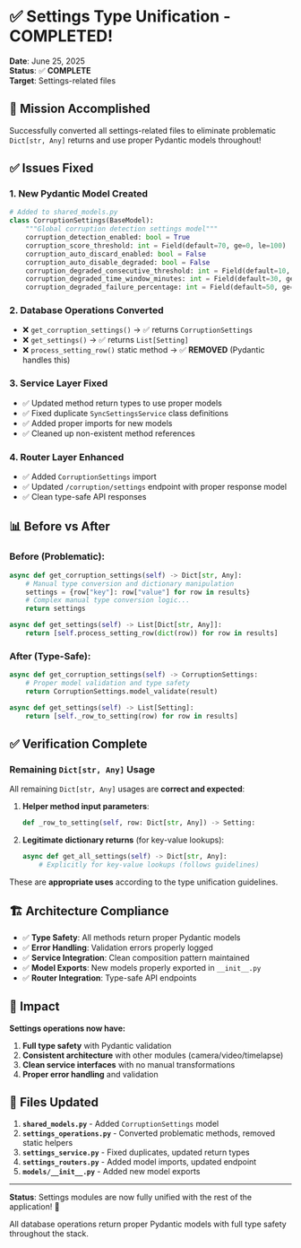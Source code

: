 # ✅ Settings Type Unification - COMPLETED!

**Date**: June 25, 2025  
**Status**: ✅ **COMPLETE**  
**Target**: Settings-related files

## 🎯 Mission Accomplished

Successfully converted all settings-related files to eliminate problematic `Dict[str, Any]` returns and use proper Pydantic models throughout!

## ✅ Issues Fixed

### **1. New Pydantic Model Created**
```python
# Added to shared_models.py
class CorruptionSettings(BaseModel):
    """Global corruption detection settings model"""
    corruption_detection_enabled: bool = True
    corruption_score_threshold: int = Field(default=70, ge=0, le=100)
    corruption_auto_discard_enabled: bool = False
    corruption_auto_disable_degraded: bool = False
    corruption_degraded_consecutive_threshold: int = Field(default=10, ge=1)
    corruption_degraded_time_window_minutes: int = Field(default=30, ge=1)
    corruption_degraded_failure_percentage: int = Field(default=50, ge=0, le=100)
```

### **2. Database Operations Converted**
- ❌ `get_corruption_settings()` → ✅ returns `CorruptionSettings`
- ❌ `get_settings()` → ✅ returns `List[Setting]`
- ❌ `process_setting_row()` static method → ✅ **REMOVED** (Pydantic handles this)

### **3. Service Layer Fixed**
- ✅ Updated method return types to use proper models
- ✅ Fixed duplicate `SyncSettingsService` class definitions
- ✅ Added proper imports for new models
- ✅ Cleaned up non-existent method references

### **4. Router Layer Enhanced**
- ✅ Added `CorruptionSettings` import
- ✅ Updated `/corruption/settings` endpoint with proper response model
- ✅ Clean type-safe API responses

## 📊 Before vs After

### Before (Problematic):
```python
async def get_corruption_settings(self) -> Dict[str, Any]:
    # Manual type conversion and dictionary manipulation
    settings = {row["key"]: row["value"] for row in results}
    # Complex manual type conversion logic...
    return settings

async def get_settings(self) -> List[Dict[str, Any]]:
    return [self.process_setting_row(dict(row)) for row in results]
```

### After (Type-Safe):
```python
async def get_corruption_settings(self) -> CorruptionSettings:
    # Proper model validation and type safety
    return CorruptionSettings.model_validate(result)

async def get_settings(self) -> List[Setting]:
    return [self._row_to_setting(row) for row in results]
```

## ✅ Verification Complete

### **Remaining `Dict[str, Any]` Usage**
All remaining `Dict[str, Any]` usages are **correct and expected**:

1. **Helper method input parameters**:
   ```python
   def _row_to_setting(self, row: Dict[str, Any]) -> Setting:
   ```

2. **Legitimate dictionary returns** (for key-value lookups):
   ```python
   async def get_all_settings(self) -> Dict[str, Any]:
       # Explicitly for key-value lookups (follows guidelines)
   ```

These are **appropriate uses** according to the type unification guidelines.

## 🏗️ Architecture Compliance

- ✅ **Type Safety**: All methods return proper Pydantic models
- ✅ **Error Handling**: Validation errors properly logged
- ✅ **Service Integration**: Clean composition pattern maintained
- ✅ **Model Exports**: New models properly exported in `__init__.py`
- ✅ **Router Integration**: Type-safe API endpoints

## 🚀 Impact

**Settings operations now have:**
1. **Full type safety** with Pydantic validation
2. **Consistent architecture** with other modules (camera/video/timelapse)
3. **Clean service interfaces** with no manual transformations
4. **Proper error handling** and validation

## 🧪 Files Updated

1. **`shared_models.py`** - Added `CorruptionSettings` model
2. **`settings_operations.py`** - Converted problematic methods, removed static helpers
3. **`settings_service.py`** - Fixed duplicates, updated return types
4. **`settings_routers.py`** - Added model imports, updated endpoint
5. **`models/__init__.py`** - Added new model exports

---

**Status**: Settings modules are now fully unified with the rest of the application! 🎉

All database operations return proper Pydantic models with full type safety throughout the stack.
